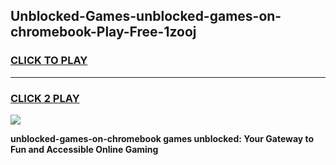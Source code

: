 
## Unblocked-Games-unblocked-games-on-chromebook-Play-Free-1zooj
<h3>
<a href="https://premium76.site?title=unblocked-games-on-chromebook&ref=23A">CLICK TO PLAY</a></h3>
<hr>

<h3>
<a href="https://premium76.site?title=unblocked-games-on-chromebook&ref=23A">CLICK 2 PLAY</a>
  
</h3>

<a href="https://premium76.site?title=unblocked-games-on-chromebook&ref=23A"><img src="https://clearcache.store/games.png"></a>


**unblocked-games-on-chromebook games unblocked: Your Gateway to Fun and Accessible Online Gaming**
